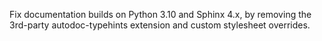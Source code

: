 Fix documentation builds on Python 3.10 and Sphinx 4.x, by removing the 3rd-party autodoc-typehints extension and custom stylesheet overrides.

